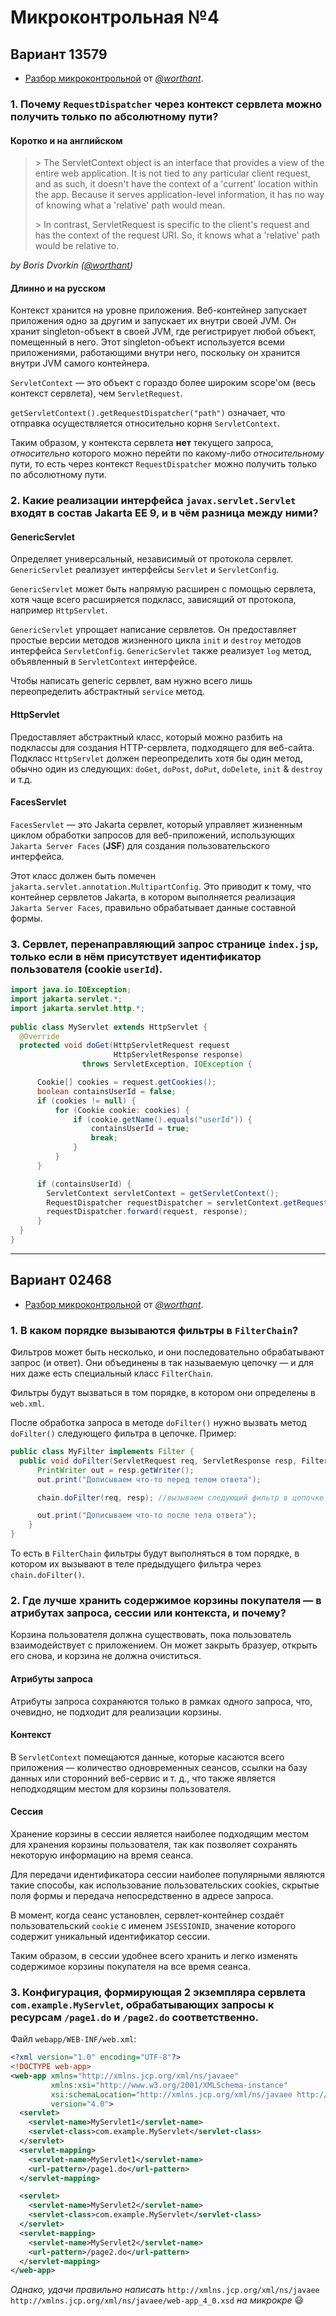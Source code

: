 # Микроконтрольная №4

## Вариант 13579

- [Разбор микроконтрольной](https://github.com/worthant/web-programming-course/blob/main/test4.md#%D0%B2%D0%B0%D1%80%D0%B8%D0%B0%D0%BD%D1%82%D1%8B-13579) от [*@worthant*](https://github.com/worthant).

### 1. Почему `RequestDispatcher` через контекст сервлета можно получить только по абсолютному пути?

#### Коротко и на английском

> \> The ServletContext object is an interface that provides a view of the entire web application. It is not tied to any particular client request, and as such, it doesn't have the context of a 'current' location within the app. Because it serves application-level information, it has no way of knowing what a 'relative' path would mean.
> 
> \> In contrast, ServletRequest is specific to the client's request and has the context of the request URI. So, it knows what a 'relative' path would be relative to.

*by Boris Dvorkin ([@worthant](https://github.com/worthant))*

#### Длинно и на русском

Контекст хранится на уровне приложения. Веб-контейнер запускает приложения одно за другим и запускает их внутри своей JVM. Он хранит singleton-объект в своей JVM, где регистрирует любой объект, помещенный в него. Этот singleton-объект используется всеми приложениями, работающими внутри него, поскольку он хранится внутри JVM самого контейнера.

`ServletContext` — это объект с гораздо более широким scope'ом (весь контекст сервлета), чем `ServletRequest`.

`getServletContext().getRequestDispatcher("path")` означает, что отправка осуществляется относительно корня `ServletContext`.

Таким образом, у контекста сервлета **нет** текущего запроса, *относительно* которого можно перейти по какому-либо *относительному* пути, то есть через контекст `RequestDispatcher` можно получить только по абсолютному пути.

### 2. Какие реализации интерфейса `javax.servlet.Servlet` входят в состав Jakarta EE 9, и в чём разница между ними?

#### GenericServlet

Определяет универсальный, независимый от протокола сервлет. `GenericServlet` реализует интерфейсы `Servlet` и `ServletConfig`.

`GenericServlet` может быть напрямую расширен с помощью сервлета, хотя чаще всего расширяется подкласс, зависящий от протокола, например `HttpServlet`.

`GenericServlet` упрощает написание сервлетов. Он предоставляет простые версии методов жизненного цикла `init` и `destroy` методов интерфейса `ServletConfig`. `GenericServlet` также реализует `log` метод, объявленный в `ServletContext` интерфейсе.

Чтобы написать generic сервлет, вам нужно всего лишь переопределить абстрактный `service` метод.
  
#### HttpServlet

Предоставляет абстрактный класс, который можно разбить на подклассы для создания HTTP-сервлета, подходящего для веб-сайта. Подкласс `HttpServlet` должен переопределить хотя бы один метод, обычно один из следующих: `doGet`, `doPost`, `doPut`, `doDelete`, `init` & `destroy` и т.д.

#### FacesServlet

`FacesServlet` — это Jakarta сервлет, который управляет жизненным циклом обработки запросов для веб-приложений, использующих `Jakarta Server Faces` (**JSF**) для создания пользовательского интерфейса.

Этот класс должен быть помечен `jakarta.servlet.annotation.MultipartConfig`. Это приводит к тому, что контейнер сервлетов Jakarta, в котором выполняется реализация `Jakarta Server Faces`, правильно обрабатывает данные составной формы.

### 3. Сервлет, перенаправляющий запрос странице `index.jsp`, только если в нём присутствует идентификатор пользователя (cookie `userId`).

```java
import java.io.IOException;
import jakarta.servlet.*;
import jakarta.servlet.http.*;
  
public class MyServlet extends HttpServlet {
  @Override
  protected void doGet(HttpServletRequest request
                       HttpServletResponse response) 
                throws ServletException, IOException {

      Cookie[] cookies = request.getCookies(); 
      boolean containsUserId = false;
      if (cookies != null) {
          for (Cookie cookie: cookies) {
              if (cookie.getName().equals("userId")) {
                  containsUserId = true;
                  break;
              }
          }
      }

      if (containsUserId) {
        ServletContext servletContext = getServletContext();
        RequestDispatcher requestDispatcher = servletContext.getRequestDispatcher("/index.html");
        requestDispatcher.forward(request, response);
      }
  }
}
```

---

## Вариант 02468

- [Разбор микроконтрольной](https://github.com/worthant/web-programming-course/blob/main/test4.md#%D0%B2%D0%B0%D1%80%D0%B8%D0%B0%D0%BD%D1%82%D1%8B-24680) от [*@worthant*](https://github.com/worthant).

### 1. В каком порядке вызываются фильтры в `FilterChain`?

Фильтров может быть несколько, и они последовательно обрабатывают запрос (и ответ). Они объединены в так называемую цепочку — и для них даже есть специальный класс `FilterChain`.

Фильтры будут вызваться в том порядке, в котором они определены в `web.xml`.

После обработка запроса в методе `doFilter()` нужно вызвать метод `doFilter()` следующего фильтра в цепочке. Пример:

```java
public class MyFilter implements Filter {
  public void doFilter(ServletRequest req, ServletResponse resp, FilterChain chain) throws Exception {
      PrintWriter out = resp.getWriter();
      out.print("Дописываем что-то перед телом ответа");

      chain.doFilter(req, resp); //вызываем следующий фильтр в цепочке

      out.print("Дописываем что-то после тела ответа");
    }
}
```

То есть в `FilterChain` фильтры будут выполняться в том порядке, в котором их вызывают в теле предыдущего фильтра через `chain.doFilter()`.

### 2. Где лучше хранить содержимое корзины покупателя — в атрибутах запроса, сессии или контекста, и почему?

Корзина пользователя должна существовать, пока пользователь взаимодействует с приложением. Он может закрыть бразуер, открыть его снова, и корзина не должна очиститься.

#### Атрибуты запроса

Атрибуты запроса сохраняются только в рамках одного запроса, что, очевидно, не подходит для реализации корзины.

#### Контекст

В `ServletContext` помещаются данные, которые касаются всего приложения — количество одновременных сеансов, ссылки на базу данных или сторонний веб-сервис и т. д., что также является неподходящим местом для корзины пользователя.

#### Сессия

Хранение корзины в сессии является наиболее подходящим местом для хранения корзины пользователя, так как позволяет сохранять некоторую информацию на время сеанса.

Для передачи идентификатора сессии наиболее популярными являются такие способы, как использование пользовательских cookies, скрытые поля формы и передача непосредственно в адресе запроса. 

В момент, когда сеанс установлен, сервлет-контейнер создаёт пользовательский `cookie` с именем `JSESSIONID`, значение которого содержит уникальный идентификатор сессии.

Таким образом, в сессии удобнее всего хранить и легко изменять содержимое корзины покупателя на все время сеанса.

### 3. Конфигурация, формирующая 2 экземпляра сервлета `com.example.MyServlet`, обрабатывающих запросы к ресурсам `/page1.do` и `/page2.do` соответственно.

Файл `webapp/WEB-INF/web.xml`:

```xml
<?xml version="1.0" encoding="UTF-8"?>
<!DOCTYPE web-app>
<web-app xmlns="http://xmlns.jcp.org/xml/ns/javaee"
         xmlns:xsi="http://www.w3.org/2001/XMLSchema-instance"
         xsi:schemaLocation="http://xmlns.jcp.org/xml/ns/javaee http://xmlns.jcp.org/xml/ns/javaee/web-app_4_0.xsd"
         version="4.0">
  <servlet>
    <servlet-name>MyServlet1</servlet-name>
    <servlet-class>com.example.MyServlet</servlet-class>
  </servlet>
  <servlet-mapping>
    <servlet-name>MyServlet1</servlet-name>
    <url-pattern>/page1.do</url-pattern>
  </servlet-mapping>

  <servlet>
    <servlet-name>MyServlet2</servlet-name>
    <servlet-class>com.example.MyServlet</servlet-class>
  </servlet>
  <servlet-mapping>
    <servlet-name>MyServlet2</servlet-name>
    <url-pattern>/page2.do</url-pattern>
  </servlet-mapping>
</web-app>
```

*Однако, удачи правильно написать* `http://xmlns.jcp.org/xml/ns/javaee http://xmlns.jcp.org/xml/ns/javaee/web-app_4_0.xsd` *на микрокре* 😃
